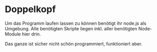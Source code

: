 # Doppelkopf

Um das Programm laufen lassen zu können benötigt ihr node.js als Umgebung. Alle benötigten Skripte liegen inkl. aller benötigten Node-Module hier drin.

Das ganze ist sicher nicht schön programmiert, funktioniert aber.
